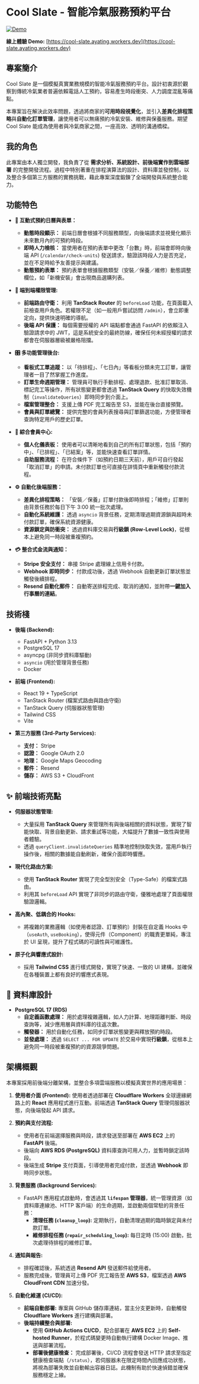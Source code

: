# Cool Slate - 智能冷氣服務預約平台

[![Demo](https://img.shields.io/badge/Demo-Live-brightgreen?style=flat-square)](https://cool-slate.ayating.workers.dev)

**線上體驗 Demo:** [https://cool-slate.ayating.workers.dev](https://cool-slate.ayating.workers.dev)

<!-- 建議：您可以錄製一段操作 GIF 放在這裡，效果會很好！ -->
<!-- <img src="path/to/your/demo.gif" alt="專案操作展示"> -->

## 專案簡介

Cool Slate 是一個模擬真實業務規模的智能冷氣服務預約平台。設計初衷源於觀察到傳統冷氣業者普遍依賴電話人工預約，容易產生時段衝突、人力調度混亂等痛點。

本專案旨在解決此效率問題，透過將商家的**可用時段視覺化**，並引入**差異化排程策略**與**自動化訂單管理**，讓使用者可以無痛預約冷氣安裝、維修與保養服務。期望 Cool Slate 能成為使用者與冷氣商家之間，一座高效、透明的溝通橋樑。

## 我的角色

此專案由本人獨立開發，我負責了從 **需求分析、系統設計、前後端實作到雲端部署** 的完整開發流程。過程中特別著重在排程演算法的設計、資料庫並發控制，以及整合多個第三方服務的實務挑戰，藉此專案深度鍛鍊了全端開發與系統整合能力。

## 功能特色

- **📅 互動式預約日曆與表單：**

  - **動態時段顯示：** 前端日曆會根據不同服務類型，向後端請求並視覺化顯示未來數月內的可預約時段。
  - **即時人力檢核：** 當使用者在預約表單中更改「台數」時，前端會即時向後端 API (`/calendar/check-units`) 發送請求，驗證該時段人力是否充足，並在不足時給予友善提示與建議。
  - **動態預約表單：** 預約表單會根據服務類型（安裝／保養／維修）動態調整欄位，如「新機安裝」會出現商品選購列表。

- **🔐 端到端權限管理:**

  - **前端路由守衛：** 利用 **TanStack Router** 的 `beforeLoad` 功能，在頁面載入前檢查用戶角色。若權限不足（如一般用戶嘗試訪問 `/admin`），會立即重定向，提供快速明確的導航。
  - **後端 API 保護：** 每個需要授權的 API 端點都會通過 FastAPI 的依賴注入驗證請求中的 JWT，這是系統安全的最終防線，確保任何未經授權的請求都會在伺服器層級被嚴格阻擋。

- **🎛️ 多功能管理後台:**

  - **看板式工單追蹤：** 以「待排程」、「七日內」等看板分類未完工訂單，讓管理者一目了然掌握工作進度。
  - **訂單生命週期管理：** 管理員可執行手動排程、處理退款、批准訂單取消、標記完工等操作，所有狀態變更都會透過 **TanStack Query** 的快取失效機制（`invalidateQueries`）即時同步到介面上。
  - **檔案管理整合：** 支援上傳 PDF 完工報告至 S3，並能在後台直接預覽。
  - **會員與訂單總覽：** 提供完整的會員列表搜尋與訂單篩選功能，方便管理者查詢特定用戶的歷史訂單。

- **👤 綜合會員中心:**

  - **個人化儀表板：** 使用者可以清晰地看到自己的所有訂單狀態，包括「預約中」、「已排程」、「已結案」等，並能快速查看訂單詳情。
  - **自助服務流程：** 在符合條件下（如預約日期三天前），用戶可自行發起「取消訂單」的申請。未付款訂單也可直接在詳情頁中重新觸發付款流程。

- **⚙️ 自動化後端服務：**

  - **差異化排程策略：** 「安裝／保養」訂單付款後即時排程；「維修」訂單則由背景任務於每日下午 3:00 統一批次處理。
  - **自動化系統維護：** 透過 `asyncio` 背景任務，定期清理過期資源鎖與超時未付款訂單，確保系統資源健康。
  - **資源鎖定與防衝突：** 透過資料庫交易與**行級鎖 (Row-Level Lock)**，從根本上避免同一時段被重複預約。

- **💳 整合式金流與通知：**
  - **Stripe 安全支付：** 串接 Stripe 處理線上信用卡付款。
  - **Webhook 即時同步：** 付款成功後，透過 Webhook 自動更新訂單狀態並觸發後續排程。
  - **Resend 自動化郵件：** 自動寄送排程完成、取消的通知，並附帶**一鍵加入行事曆的連結**。

## 技術棧

- **後端 (Backend):**

  - FastAPI + Python 3.13
  - PostgreSQL 17
  - asyncpg (非同步資料庫驅動)
  - `asyncio` (用於管理背景任務)
  - Docker

- **前端 (Frontend):**

  - React 19 + TypeScript
  - TanStack Router (檔案式路由與路由守衛)
  - TanStack Query (伺服器狀態管理)
  - Tailwind CSS
  - Vite

- **第三方服務 (3rd-Party Services):**
  - **支付：** Stripe
  - **認證：** Google OAuth 2.0
  - **地理：** Google Maps Geocoding
  - **郵件：** Resend
  - **儲存：** AWS S3 + CloudFront

## ✨ 前端技術亮點

- **伺服器狀態管理:**

  - 大量採用 **TanStack Query** 來管理所有與後端相關的資料狀態，實現了智能快取、背景自動更新、請求重試等功能，大幅提升了數據一致性與使用者體驗。
  - 透過 `queryClient.invalidateQueries` 精準地控制快取失效，當用戶執行操作後，相關的數據能自動刷新，確保介面即時響應。

- **現代化路由方案:**

  - 使用 **TanStack Router** 實現了完全型別安全（Type-Safe）的檔案式路由。
  - 利用其 `beforeLoad` API 實現了非同步的路由守衛，優雅地處理了頁面權限驗證邏輯。

- **高內聚、低耦合的 Hooks:**

  - 將複雜的業務邏輯（如使用者認證、訂單預約）封裝在自定義 Hooks 中（`useAuth`, `useBooking`），使得元件（Component）的職責更單純，專注於 UI 呈現，提升了程式碼的可讀性與可維護性。

- **原子化與響應式設計:**
  - 採用 **Tailwind CSS** 進行樣式開發，實現了快速、一致的 UI 建構，並確保在各種裝置上都有良好的響應式表現。

## 📌 資料庫設計

- **PostgreSQL 17 (RDS)**
  - **自定義函數處理：** 用於處理複雜邏輯，如人力計算、地理距離判斷、時段查詢等，減少應用層與資料庫的往返次數。
  - **觸發器：** 用於自動化任務，如同步訂單狀態變更與釋放預約時段。
  - **並發處理：** 透過 `SELECT ... FOR UPDATE` 於交易中實現**行級鎖**，從根本上避免同一時段被重複預約的資源競爭問題。

## 架構概觀

本專案採用前後端分離架構，並整合多項雲端服務以模擬真實世界的應用場景：

1.  **使用者介面 (Frontend):** 使用者透過部署在 **Cloudflare Workers** 全球邊緣網路上的 **React** 應用程式進行互動。前端透過 **TanStack Query** 管理伺服器狀態，向後端發起 API 請求。

2.  **預約與支付流程:**

    - 使用者在前端選擇服務與時段，請求發送至部署在 **AWS EC2** 上的 **FastAPI** 後端。
    - 後端向 **AWS RDS (PostgreSQL)** 資料庫查詢可用人力，並暫時鎖定該時段。
    - 後端生成 **Stripe** 支付頁面，引導使用者完成付款，並透過 **Webhook** 即時同步狀態。

3.  **背景服務 (Background Services):**

    - FastAPI 應用程式啟動時，會透過其 **`lifespan` 管理器**，統一管理資源（如資料庫連線池、HTTP 客戶端）的生命週期，並啟動兩個常駐的背景任務：
      - **清理任務 (`cleanup_loop`):** 定期執行，自動清理過期的臨時鎖定與未付款訂單。
      - **維修排程任務 (`repair_scheduling_loop`):** 每日定時 (15:00) 啟動，批次處理待排程的維修訂單。

4.  **通知與報告:**

    - 排程確認後，系統透過 **Resend API** 發送郵件給使用者。
    - 服務完成後，管理員可上傳 PDF 完工報告至 **AWS S3**，檔案透過 **AWS CloudFront CDN** 加速分發。

5.  **自動化維運 (CI/CD):**
    - **前端自動部署:** 專案與 GitHub 儲存庫連結，當主分支更新時，自動觸發 **Cloudflare Workers** 進行建構與部署。
    - **後端持續整合與部署:**
      - 使用 **GitHub Actions CI/CD**，配合部署在 **AWS EC2** 上的 **Self-hosted Runner**，於程式碼變更時自動執行建構 Docker Image、推送與部署流程。
      - **部署後健康檢查：** 完成部署後，CI/CD 流程會發送 HTTP 請求至指定健康檢查端點（`/status`），若伺服器未在限定時間內回應成功狀態，將視為部署失敗並自動輸出容器日誌。此機制有助於快速偵錯並確保服務穩定上線。
